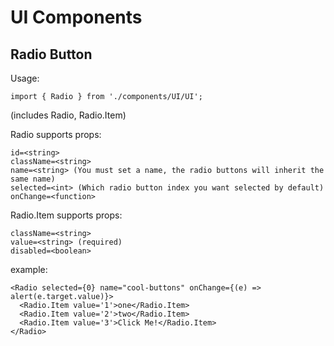 # UI Components

## Radio Button

Usage: 

`import { Radio } from './components/UI/UI';` 

(includes Radio, Radio.Item)

Radio supports props:

```
id=<string>
className=<string>
name=<string> (You must set a name, the radio buttons will inherit the same name)
selected=<int> (Which radio button index you want selected by default)
onChange=<function>
```

Radio.Item supports props:

```
className=<string>
value=<string> (required)
disabled=<boolean>
```

example:

```
<Radio selected={0} name="cool-buttons" onChange={(e) => alert(e.target.value)}>
  <Radio.Item value='1'>one</Radio.Item>
  <Radio.Item value='2'>two</Radio.Item>
  <Radio.Item value='3'>Click Me!</Radio.Item>
</Radio>
```